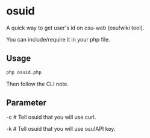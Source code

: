 # osuid

A quick way to get user's id on osu-web (osu!wiki tool).

You can include/require it in your php file.

## Usage

```bash
php osuid.php
```

Then follow the CLI note.

## Parameter

-c # Tell osuid that you will use curl.

-k # Tell osuid that you will use osu!API key.
